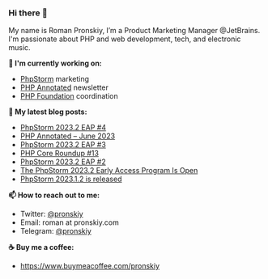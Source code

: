 ### Hi there 👋

My name is Roman Pronskiy, I’m a Product Marketing Manager @JetBrains. I'm passionate about PHP and web development, tech, and electronic music.

**👷 I'm currently working on:**
- [PhpStorm](https://jetbrains.com/phpstorm/) marketing
- [PHP Annotated](https://info.jetbrains.com/PHP-Annotated-Subscription.html) newsletter
- [PHP Foundation](http://thephp.foundation/) coordination

**📜 My latest blog posts:**
<!-- BLOG-POST-LIST:START -->
- [PhpStorm 2023.2 EAP #4](https://blog.jetbrains.com/phpstorm/2023/06/phpstorm-2023-2-eap-4/)
- [PHP Annotated – June 2023](https://blog.jetbrains.com/phpstorm/2023/06/php-annotated-june-2023/)
- [PhpStorm 2023.2 EAP #3](https://blog.jetbrains.com/phpstorm/2023/06/phpstorm-2023-2-eap-3/)
- [PHP Core Roundup #13](https://thephp.foundation/blog/2023/06/06/php-core-roundup-13/)
- [PhpStorm 2023.2 EAP #2](https://blog.jetbrains.com/phpstorm/2023/06/phpstorm-2023-2-eap-2/)
- [The PhpStorm 2023.2 Early Access Program Is Open](https://blog.jetbrains.com/phpstorm/2023/05/the-phpstorm-2023-2-early-access-program-is-open/)
- [PhpStorm 2023.1.2 is released](https://blog.jetbrains.com/phpstorm/2023/05/phpstorm-2023-1-2-is-released/)
<!-- BLOG-POST-LIST:END -->

**📫 How to reach out to me:**
- Twitter: [@pronskiy](https://twitter.com/pronskiy)
- Email: roman at pronskiy.com
- Telegram: [@pronskiy](https://t.me/pronskiy)

**☕️ Buy me a coffee:**
- https://www.buymeacoffee.com/pronskiy

<!--
- 💬 Ask me about [PhpStorm](https://www.jetbrains.com/phpstorm/) and PHP.

Here are some ideas to get you started:

- 🔭 I’m currently working on ...
- 🌱 I’m currently learning ...
- 👯 I’m looking to collaborate on ...
- 🤔 I’m looking for help with ...
- 💬 Ask me about ...
- 📫 How to reach me: ...
- 😄 Pronouns: ...
- ⚡ Fun fact: ...
-->
